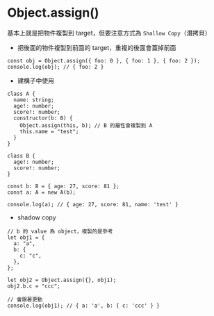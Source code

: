 # Object.assign()

基本上就是把物件複製到 target，但要注意方式為 `Shallow Copy`（潛拷貝）

- 把後面的物件複製到前面的 target，重複的後面會蓋掉前面

```tsx
const obj = Object.assign({ foo: 0 }, { foo: 1 }, { foo: 2 });
console.log(obj); // { foo: 2 }
```

- 建構子中使用

```tsx
class A {
  name: string;
  age!: number;
  score!: number;
  constructor(b: B) {
    Object.assign(this, b); // B 的屬性會複製到 A
    this.name = "test";
  }
}

class B {
  age!: number;
  score!: number;
}

const b: B = { age: 27, score: 81 };
const a: A = new A(b);

console.log(a); // { age: 27, score: 81, name: 'test' }
```

- shadow copy

```tsx
// b 的 value 為 object，複製的是參考
let obj1 = {
  a: "a",
  b: {
    c: "c",
  },
};

let obj2 = Object.assign({}, obj1);
obj2.b.c = "ccc";

// 會跟著更動
console.log(obj1); // { a: 'a', b: { c: 'ccc' } }
```
